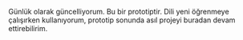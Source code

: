 Günlük olarak güncelliyorum.
Bu bir prototiptir. Dili yeni öğrenmeye çalışırken kullanıyorum, prototip sonunda asıl projeyi buradan devam ettirebilirim.
